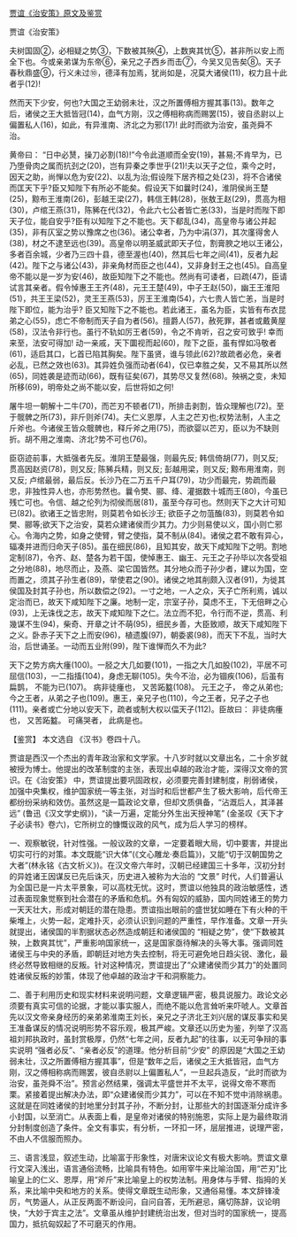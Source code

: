 [贾谊《治安策》原文及鉴赏](https://www.vrrw.net/wx/10234.html)

贾谊《治安策》

夫树国固②，必相疑之势③，下数被其殃④，上数爽其忧⑤，甚非所以安上而全下也。今或亲弟谋为东帝⑥，亲兄之子西乡而击⑦，今吴又见告矣⑧。天子春秋鼎盛⑨，行义未过⑩，德泽有加焉，犹尚如是，况莫大诸侯(11)，权力且十此者乎(12)!

然而天下少安，何也?大国之王幼弱未壮，汉之所置傅相方握其事(13)。数年之后，诸侯之王大抵皆冠(14)，血气方刚，汉之傅相称病而赐罢(15)，彼自丞尉以上偏置私人(16)，如此，有异淮南、济北之为邪(17)! 此时而欲为治安，虽尧舜不治。

黄帝曰： “日中必熭，操刀必割(18)!”今令此道顺而全安(19)，甚易;不肯早为，已乃堕骨肉之属而抗刭之(20)，岂有异秦之季世乎(21)!夫以天子之位，乘今之时，因天之助，尚惮以危为安(22)、以乱为治;假设陛下居齐桓之处(23)，将不合诸侯而匡天下乎?臣又知陛下有所必不能矣。假设天下如曩时(24)，淮阴侯尚王楚(25)，黥布王淮南(26)，彭越王梁(27)，韩信王韩(28)，张敖王赵(29)，贯高为相(30)，卢绾王燕(31)，陈豨在代(32)，令此六七公者皆亡恙(33)，当是时而陛下即天子位，能自安乎?臣有以知陛下之不能也。天下郩乱(34)，高皇帝与诸公并起(35)，非有仄室之势以豫席之也(36)。诸公幸者，乃为中涓(37)，其次廑得舍人(38)，材之不逮至远也(39)。高皇帝以明圣威武即天子位，割膏腴之地以王诸公，多者百余城，少者乃三四十县，德至渥也(40)，然其后七年之间(41)，反者九起(42)。陛下之与诸公(43)，非亲角材而臣之也(44)，又非身封王之也(45)。自高皇帝不能以是一岁为安(46)，故臣知陛下之不能也。然尚有可诿者，曰疏(47)，臣请试言其亲者。假令悼惠王王齐(48)，元王王楚(49)，中子王赵(50)，幽王王淮阳(51)，共王王梁(52)，灵王王燕(53)，厉王王淮南(54)，六七贵人皆亡恙，当是时陛下即位，能为治乎? 臣又知陛下之不能也。若此诸王，虽名为臣，实皆有布衣昆弟之心(55)，虑亡不帝制而天子自为者(56)。擅爵人(57)，赦死罪，甚者或戴黄屋(58)，汉法令非行也。虽行不轨如厉王者(59)，令之不肯听，召之安可致乎! 幸而来至，法安可得加! 动一亲戚，天下圜视而起(60)，陛下之臣，虽有悍如冯敬者(61)，适启其口，匕首已陷其胸矣。陛下虽贤，谁与领此(62)?故疏者必危，亲者必乱，已然之效也(63)。其异姓负强而动者(64)，仅已幸胜之矣，又不易其所以然(65)，同姓袭是迹而动(66)，既有征矣(67)，其势尽又复然(68)。殃祸之变，未知所移(69)，明帝处之尚不能以安，后世将如之何!

屠牛坦一朝解十二牛(70)，而芒刃不顿者(71)，所排击剥割，皆众理解也(72)。至于髋髀之所(73)，非斤则斧(74)。夫仁义恩厚，人主之芒刃也;权势法制，人主之斤斧也。今诸侯王皆众髋髀也，释斤斧之用(75)，而欲婴以芒刃，臣以为不缺则折。胡不用之淮南、济北?势不可也(76)。

臣窃迹前事，大抵强者先反。淮阴王楚最强，则最先反; 韩信倚胡(77)，则又反; 贯高因赵资(78)，则又反; 陈豨兵精，则又反; 彭越用梁，则又反; 黥布用淮南，则又反; 卢绾最弱，最后反。长沙乃在二万五千户耳(79)，功少而最完，势疏而最忠，非独性异人也，亦形势然也。曩令樊、郦、绛、灌据数十城而王(80)，今虽已残亡可也。令信、越之伦列为彻侯而居(81)，虽至今存可也。然则天下之大计可知已(82)。欲诸王之皆忠附，则莫若令如长沙王; 欲臣子之勿菹醢(83)，则莫若令如樊、郦等;欲天下之治安，莫若众建诸侯而少其力。力少则易使以义，国小则亡邪心。令海内之势，如身之使臂，臂之使指，莫不制从(84)。诸侯之君不敢有异心，辐凑并进而归命天子(85)。虽在细民(86)，且知其安，故天下咸知陛下之明。割地定制(87)，令齐、赵、楚各为若干国，使悼惠王、幽王、元王之子孙毕以次各受祖之分地(88)，地尽而止，及燕、梁它国皆然。其分地众而子孙少者，建以为国，空而置之，须其子孙生者(89)，举使君之(90)。诸侯之地其削颇入汉者(91)，为徙其侯国及封其子孙也，所以数偿之(92)。一寸之地，一人之众，天子亡所利焉，诚以定治而已，故天下咸知陛下之廉。地制一定，宗室子孙，莫虑不王，下无倍畔之心(93)，上无诛伐之志，故天下咸知陛下之仁。法立而不犯，令行而不逆，贯高、利幾谋不生(94)，柴奇、开章之计不萌(95)，细民乡善，大臣致顺，故天下咸知陛下之义。卧赤子天下之上而安(96)，植遗腹(97)，朝委裘(98)，而天下不乱，当时大治，后世诵圣。一动而五业附(99)，陛下谁惮而久不为此?

天下之势方病大瘇(100)。一胫之大几如要(101)，一指之大几如股(102)，平居不可屈信(103)，一二指搐(104)，身虑无聊(105)。失今不治，必为锢疾(106)，后虽有扁鹊， 不能为已(107)。 病非徒瘇也， 又苦跖盭(108)。 元王之子， 帝之从弟也; 今之王者，从弟之子也(109)。惠王，亲兄子也(110)，今之王者，兄子之子也(111)。亲者或亡分地以安天下，疏者或制大权以偪天子(112)。臣故曰： 非徒病瘇也， 又苦跖盭。 可痛哭者， 此病是也。



【鉴赏】 本文选自 《汉书》卷四十八。

贾谊是西汉一个杰出的青年政治家和文学家。十八岁时就以文章出名，二十余岁就被授为博士。他提出的改革制度的主张，表现出卓越的政治才能，深得汉文帝的赏识。在《治安策》 中，贾谊提出要巩固政权，必须要完善封建制度，削弱诸侯，加强中央集权，维护国家统一等主张，对当时和后世都产生了极大影响，后代帝王都纷纷采纳和效仿。虽然这是一篇政论文章，但却文质俱备，“沾溉后人，其泽甚远” (鲁迅《汉文学史纲》)，“读一万遍，定能分外生出天授神笔” (金圣叹《天下才子必读书》卷六)，它所树立的慷慨议政的风气，成为后人学习的榜样。

一、观察敏锐，针对性强。一般议政的文章，一定要着眼大局，切中要害，并提出切实可行的对策。本文既能“识大体”(《文心雕龙·奏启篇》)，又能“切于汉朝国势之大者”(林永铭《古文析义》)。在汉文帝六年时，汉朝已经建国三十多年，汉初分封的异姓诸王因谋反已先后诛灭，历史进入被称为大治的 “文景” 时代，人们普遍认为全国已是一片太平景象，可以高枕无忧。这时，贾谊以他独具的政治敏感性，透过表面现象觉察到社会潜在的矛盾和危机。外有匈奴的威胁，国内同姓诸王的势力一天天壮大，形成对朝廷的潜在隐患。贾谊指出眼前的盛世犹如睡在下有火种的干柴堆上，火势一起，定难扑灭，必须认识到问题的严重性，早作准备。文章一开头就提出，诸侯国的半割据状态必然造成朝廷和诸侯国的 “相疑之势”，使“下数被其殃，上数爽其忧”，严重影响国家统一，这是国家亟待解决的头等大事。强调同姓诸侯王与中央的矛盾，即朝廷对地方失去控制，将无可避免地日趋尖锐、激化，最终必然导致相继的反叛。针对这种情况，贾谊提出了“众建诸侯而少其力”的处置同姓诸侯反叛的妙策，体现了他卓越的政治才干和洞察能力。

二、善于利用历史和现实材料来说明问题，文章逻辑严密，极具说服力。政论文必须要有真实可信的论据，才能以事实服人，而绝不能以危言耸听来吓唬人。文章首先以汉文帝亲身经历的亲弟弟淮南王刘长，亲兄之子济北王刘兴居的谋反事实和吴王准备谋反的情况说明形势不容乐观，极其严峻。文章还以历史为鉴，列举了汉高祖刘邦执政时，虽封赏极厚，仍然“七年之间，反者九起”的往事，以无可争辩的事实说明 “强者必反”、“亲者必反”的道理。他分析目前“少安” 的原因是“大国之王幼弱未壮，汉之所置傅相方握其事”，但是“数年之后，诸侯之王大抵皆冠，血气方刚，汉之傅相称病而赐罢，彼自丞尉以上偏置私人”，一旦起兵造反，“此时而欲为治安，虽尧舜不治”。预言必然结果，强调太平盛世并不太平，说得文帝不寒而栗。紧接着提出解决办法，即“众建诸侯而少其力”，可以在不知不觉中消除祸患。这就是在同姓诸侯的封地里分封其子孙，不断分封，让那些大的封国逐渐分成许多小封国，以至消亡。从表面上看，是皇帝对诸侯的特别施恩，实际上是为最终取消分封制度创造了条件。全文有事实，有分析，一环扣一环，层层推进，说理严密，不由人不信服而照办。

三、语言浅显，叙述生动，比喻富于形象性，对唐宋议论文有极大影响。贾谊文章行文深入浅出，语言通俗流畅，比喻具有特色。如用宰牛来比喻治国，用“芒刃”比喻皇上的仁义、恩厚，用“斧斤”来比喻皇上的权势法制。用身体与手臂、指拇的关系，来比喻中央和地方的关系。使得文章既生动形象，又通俗易懂。本文辞锋凌厉，气势逼人，从正反两面不断设问，自问自答，无所避忌，痛切陈辞，议论明快，“大妙于宾主之法”。文章虽从维护封建统治出发，但对当时的国家统一，提高国力，抵抗匈奴起了不可磨灭的作用。

